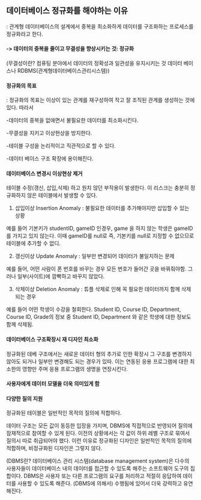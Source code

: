 ## 데이터베이스 정규화를 해야하는 이유
: 관계형 데이터베이스의 설계에서 중복을 최소화하게 데이터를 구조화하는 프로세스를 정규화라고 한다.

#### -> 데이터의 중복을 줄이고 무결성을 향상시키는 것: 정규화
(무결성이란? 컴퓨팅 분야에서 데이터의 정확성과 일관성을 유지시키는 것 
데이터 베이스나 RDBMS(관계형데이터베이스관리시스템))

#### 정규화의 목표
: 정규화의 목표는 이상이 있는 관계를 재구성하여 작고 잘 조직된 관계를 생성하는 것에 있다. 
따라서 

-데이터의 중복을 없애면서 불필요한 데이터를 최소화시킨다.

-무결성을 지키고 이상현상을 방지한다.

-테이블 구성을 논리적이고 직관적으로 할 수 있다.

-데이터 베이스 구조 확장에 용이해진다.

#### 데이터베이스 변경시 이상현상 제거
테이블 수정(갱신, 삽입,삭제) 하고 원치 않던 부작용이 발생한다. 이 리스크는 충분히 정규화하지 않은 테이블에서 발생할 수 있다.

1. 삽입이상 Insertion Anomaly 
: 불필요한 데이터를 추가해야지만 삽입할 수 있는 상황


예를 들어 기본키가 studentID, gameID 인경우, game 을 하지 않는 학생은 gameID를 가지고 있지 않는다. 이때 gameID를 null로 즉, 기본키를 null로 지정할 수 없으므로 테이블에 추가할 수 없디.

2. 갱신이상 Update Anomaly
: 일부만 변경되어 데이터가 불일치하는 문제


예를 들어, 어떤 사람이 폰 번호를 바꾸는 경우 모든 번호가 들어간 곳을 바꿔줘야함. 그러나 일부(사이트)에 깜빡하고 바꾸지 않았다.

3. 삭제이상 Deletion Anomaly
: 튜플 삭제로 인해 꼭 필요한 데이터까지 함께 삭제되는 경우


예를 들어 어떤 학생이 수강을 철회한다. Student ID, Course ID, Department, Course ID, Grade의 정보 중 Student ID, Department 와 같은 학생에 대한 정보도 함께 삭제됨.

#### 데이터베이스 구조확장시 재 디자인 최소화
정규화된 데베 구조에서는 새로운 데이터 형의 추가로 인한 확장시 그 구조를 변경하지 않아도 되거나 일부만 변경해도 되는 경우가 있따. 
이는 연동된 응용 프로그램에 대한 최소한의 영향만 주며 응용 프로그램의 생명을 연장시킨다.

#### 사용자에게 데이터 모델을 더욱 의미있게 함
#### 다양한 질의 지원 
정규화된 테이블은 일반적인 목적의 질의에 적합하다. 

데이터 구조는 모든 값이 동등한 입장을 가지며, DBMS에 직접적으로 반영되어 질의에 잠재적으로 참여할 수 있게 된다.
이전의 상황에서는 각 값이 하위 레벨 구조로 묶여서 질의시 따로 취급되어야 했다. 이런 이유로 정규화된 디자인은 일반적인 목적의 질의에 적합하며, 비정규화된 디자인은 그렇지 않다.


(DBMS란? 데이터베이스 관리 시스템(database management system)은 다수의 사용자들이 데이터베이스 내의 데이터를 접근할 수 있도록 해주는 소프트웨어 도구의 집합이다. DBMS은 사용자 또는 다른 프로그램의 요구를 처리하고 적절히 응답하여 데이터를 사용할 수 있도록 해준다.
(DBMS에 의해서) 수행됨에 있어서 더욱 강력하고 유연해진다.
